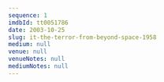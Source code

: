 ```yaml
---
sequence: 1
imdbId: tt0051786
date: 2003-10-25
slug: it-the-terror-from-beyond-space-1958
medium: null
venue: null
venueNotes: null
mediumNotes: null
---
```


